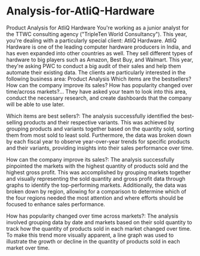 # Analysis-for-AtliQ-Hardware
Product Analysis for AtliQ Hardware
You're working as a junior analyst for the TTWC consulting agency ("TripleTen World Consultancy"). This year, you're dealing with a particularly special client: AtliQ Hardware.
AtliQ Hardware is one of the leading computer hardware producers in India, and has even expanded into other countries as well. They sell different types of hardware to big players such as Amazon, Best Buy, and Walmart.
This year, they're asking PWC to conduct a big audit of their sales and help them automate their existing data.
The clients are particularly interested in the following business area:
Product Analysis Which items are the bestsellers? How can the company improve its sales? How has popularity changed over time/across markets?…
They have asked your team to look into this area, conduct the necessary research, and create dashboards that the company will be able to use later. 

Which items are best sellers?: The analysis successfully identified the best-selling products and their respective variants. This was achieved by grouping products and variants together based on the quantity sold, sorting them from most sold to least sold. Furthermore, the data was broken down by each fiscal year to observe year-over-year trends for specific products and their variants, providing insights into their sales performance over time.

How can the company improve its sales?: The analysis successfully pinpointed the markets with the highest quantity of products sold and the highest gross profit. This was accomplished by grouping markets together and visually representing the sold quantity and gross profit data through graphs to identify the top-performing markets. Additionally, the data was broken down by region, allowing for a comparison to determine which of the four regions needed the most attention and where efforts should be focused to enhance sales performance.

How has popularity changed over time across markets?: The analysis involved grouping data by date and markets based on their sold quantity to track how the quantity of products sold in each market changed over time. To make this trend more visually apparent, a line graph was used to illustrate the growth or decline in the quantity of products sold in each market over time.
